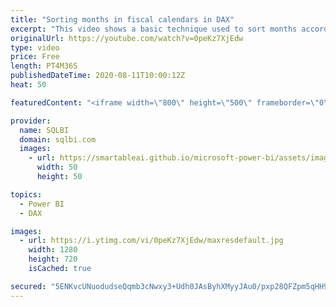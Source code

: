 ```yaml
---
title: "Sorting months in fiscal calendars in DAX"
excerpt: "This video shows a basic technique used to sort months according to a fiscal calendar, by using a couple of calculated columns and the “sort by column” feature of Power BI. Article and download: https://sql.bi/492713?aff=yt"
originalUrl: https://youtube.com/watch?v=0peKz7XjEdw
type: video
price: Free
length: PT4M36S
publishedDateTime: 2020-08-11T10:00:12Z
heat: 50

featuredContent: "<iframe width=\"800\" height=\"500\" frameborder=\"0\" src=\"https://www.youtube.com/embed/0peKz7XjEdw\" allow=\"accelerometer; autoplay; encrypted-media; gyroscope; picture-in-picture\" allowfullscreen></iframe>"

provider:
  name: SQLBI
  domain: sqlbi.com
  images:
    - url: https://smartableai.github.io/microsoft-power-bi/assets/images/organizations/sqlbi.com-50x50.jpg
      width: 50
      height: 50

topics:
  - Power BI
  - DAX

images:
  - url: https://i.ytimg.com/vi/0peKz7XjEdw/maxresdefault.jpg
    width: 1280
    height: 720
    isCached: true

secured: "5ENKvcUNuodudseQqmb3cNwxy3+Udh0JAsByhXMyyJAu0/pxp28QFZpm5qHH9x7+pM0SRwKh95/RMHXRF6PzUGfKwIGbrEQUubmh7SwOCJMdMVRJr+03kdnsMU6s6qnmr++l3Pwman5UCe+SINzBb7ydnkS4C2JRqAj2lPh8xkXuQSqLsxOpmbvuaNWeMbNGD98pwIJGklB9j6AdUS2wDggNygsSHCMWFZ/5v+Yrk7f9hyMPbABjx3ggkm7KoMqmQGRBx0wxhQQ1NXs+Gs9acCLuc2gdcs4CvpGLqtg2Wt07B8hvWCmrkM4BkIXMg/lw/PorQnsAapcehcuZEFpp2jSimKrxgwcWc6xOdeosA3LeSo3XDAGOHmXLGgqZK982Nd6ut4LvfL26f5bSnfQ3uNu0zc0r9oEFnlL2VheBIYI=;3X5IaoHNJ4WUd/Me0hGLsg=="
---
```


